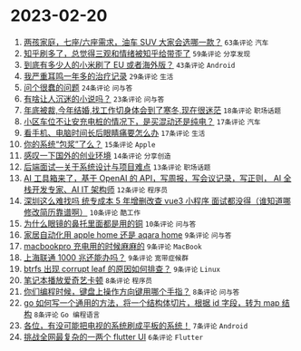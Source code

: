# 2023-02-20

1. [两孩家庭，七座/六座需求，油车 SUV 大家会选哪一款？](https://www.v2ex.com/t/917500) `63条评论` `汽车`
1. [知乎刷多了，总觉得三观和情绪被知乎给带歪了](https://www.v2ex.com/t/917503) `59条评论` `分享发现`
1. [到底有多少人的小米刷了 EU 或者海外版？](https://www.v2ex.com/t/917471) `43条评论` `Android`
1. [我严重耳鸣一年多的治疗记录](https://www.v2ex.com/t/917488) `29条评论` `生活`
1. [问个很蠢的问题](https://www.v2ex.com/t/917492) `24条评论` `问与答`
1. [有啥让人沉迷的小说吗？](https://www.v2ex.com/t/917516) `23条评论` `问与答`
1. [年底被裁,今年结婚,找工作切身体会到了寒冬,现在很迷茫](https://www.v2ex.com/t/917524) `18条评论` `职场话题`
1. [小区车位不让安充电桩的情况下，是买混动还是纯电？](https://www.v2ex.com/t/917494) `17条评论` `汽车`
1. [看手机、电脑时间长后眼睛痛要怎么办](https://www.v2ex.com/t/917472) `17条评论` `生活`
1. [你的系统“包浆”了么？](https://www.v2ex.com/t/917517) `15条评论` `Apple`
1. [感叹一下国外的创业环境](https://www.v2ex.com/t/917521) `14条评论` `分享创造`
1. [后端面试—关于系统设计与项目难点](https://www.v2ex.com/t/917496) `13条评论` `职场话题`
1. [AI 工具箱来了，基于 OpenAI 的 API，写周报，写会议记录，写正则， AI 全栈开发专家、AI IT 架构师](https://www.v2ex.com/t/917480) `12条评论` `程序员`
1. [深圳这么难找吗 统专成本 5 年增删改查 vue3 小程序 面试都没得（谁知道哪修改简历靠谱啊）](https://www.v2ex.com/t/917532) `10条评论` `酷工作`
1. [为什么眼镜的鼻托里面都是用的铜](https://www.v2ex.com/t/917474) `10条评论` `问与答`
1. [家居自动化用 apple home 还是 aqara home](https://www.v2ex.com/t/917514) `9条评论` `问与答`
1. [macbookpro 充电用的时候麻麻的](https://www.v2ex.com/t/917508) `9条评论` `MacBook`
1. [上海联通 1000 兆还能办吗？](https://www.v2ex.com/t/917506) `9条评论` `宽带症候群`
1. [btrfs 出现 corrupt leaf 的原因如何排查？](https://www.v2ex.com/t/917501) `9条评论` `Linux`
1. [笔记本播放爱奇艺卡顿](https://www.v2ex.com/t/917520) `8条评论` `程序员`
1. [你们编程时候，键盘上操作方向键用哪个手指？](https://www.v2ex.com/t/917518) `8条评论` `问与答`
1. [go 如何写一个通用的方法，将一个结构体切片，根据 id 字段，转为 map 结构](https://www.v2ex.com/t/917482) `8条评论` `Go 编程语言`
1. [各位，有没可能把电视的系统刷成平板的系统！](https://www.v2ex.com/t/917502) `7条评论` `Android`
1. [挑战全网最复杂的一两个 flutter UI](https://www.v2ex.com/t/917487) `6条评论` `Flutter`
